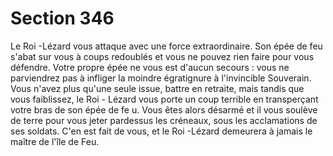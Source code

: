# Section 346

Le Roi -Lézard vous attaque avec une force extraordinaire. Son
épée de feu s'abat sur vous à coups redoublés et vous ne pouvez
rien faire pour vous défendre. Votre propre épée ne vous est
d'aucun secours : vous  ne parviendrez pas à infliger la moindre
égratignure à l'invincible Souverain. Vous n'avez plus qu'une seule
issue, battre en retraite, mais tandis que vous faiblissez, le Roi -
Lézard vous porte un coup terrible en transperçant votre bras de
son épée de fe u. Vous êtes alors désarmé et il vous soulève de terre
pour vous jeter pardessus les créneaux, sous les acclamations de
ses soldats. C'en est fait de vous, et le Roi -Lézard demeurera à
jamais le maître de l'île de Feu.